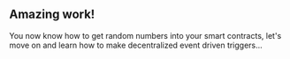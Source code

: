 ## Amazing work! 

You now know how to get random numbers into your smart contracts, let's move on and learn how to make decentralized event driven triggers...